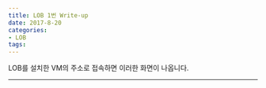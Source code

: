 ```yaml
---
title: LOB 1번 Write-up
date: 2017-8-20
categories:
- LOB
tags:
---
```


LOB를 설치한 VM의 주소로 접속하면 이러한 화면이 나옵니다.

---
